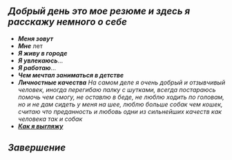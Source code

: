## **_Добрый день это мое резюме и здесь я расскажу немного о себе_**
* __*Меня зовут*__
* __*Мне*__ лет
* *__Я живу в городе__*
* __*Я увлекаюсь*__...
* __*Я работаю*__...
* __*Чем мечтал заниматься в детстве*__
* __*Личностные качества*__ *Hа самом деле я очень добрый и отзывчивый человек, иногда перегибаю палку с шутками, всегда постараюсь помочь чем смогу, не оставлю в беде, не люблю ходить по головам, но и не дам сидеть у меня на шее, люблю больше собак чем кошек, считаю что преданность и любовь одни из сильнейших качеств как человека так и собак*
* __*[Как я выгляжу](photo1712238622.jpeg)*__
## _**Завершение**_